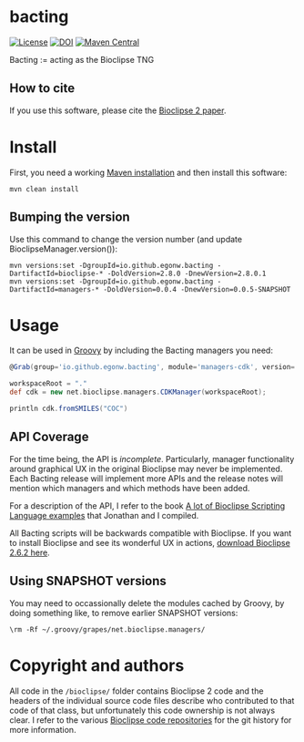 # bacting

[![License](https://img.shields.io/badge/License-EPL%201.0-red.svg)](https://opensource.org/licenses/EPL-1.0)
[![DOI](https://zenodo.org/badge/DOI/10.5281/zenodo.3334372.svg)](https://doi.org/10.5281/zenodo.3334372)
[![Maven Central](https://img.shields.io/maven-central/v/io.github.egonw.bacting/bacting.svg?label=Maven%20Central)](https://search.maven.org/search?q=g:%22io.github.egonw.bacting%22%20AND%20a:%22bacting%22)

Bacting := acting as the Bioclipse TNG

## How to cite

If you use this software, please cite the [Bioclipse 2 paper](https://bmcbioinformatics.biomedcentral.com/articles/10.1186/1471-2105-10-397).

# Install

First, you need a working [Maven installation](https://www.google.nl/search?q=install+maven) and then install this software:

```shell
mvn clean install
```

## Bumping the version

Use this command to change the version number (and update BioclipseManager.version()):

```shell
mvn versions:set -DgroupId=io.github.egonw.bacting -DartifactId=bioclipse-* -DoldVersion=2.8.0 -DnewVersion=2.8.0.1
mvn versions:set -DgroupId=io.github.egonw.bacting -DartifactId=managers-* -DoldVersion=0.0.4 -DnewVersion=0.0.5-SNAPSHOT
```

# Usage

It can be used in [Groovy](https://en.wikipedia.org/wiki/Apache_Groovy) by including the
Bacting managers you need:

```groovy
@Grab(group='io.github.egonw.bacting', module='managers-cdk', version='0.0.5')

workspaceRoot = "."
def cdk = new net.bioclipse.managers.CDKManager(workspaceRoot);

println cdk.fromSMILES("COC")
```

## API Coverage

For the time being, the API is *incomplete*. Particularly, manager functionality around graphical UX
in the original Bioclipse may never be implemented. Each Bacting release will implement more APIs and
the release notes will mention which managers and which methods have been added.

For a description of the API, I refer to the book
[A lot of Bioclipse Scripting Language examples](https://bioclipse.github.io/bioclipse.scripting/) that
Jonathan and I compiled.

All Bacting scripts will be backwards compatible with Bioclipse. If you want to install Bioclipse
and see its wonderful UX in actions, [download Bioclipse 2.6.2 here](https://sourceforge.net/projects/bioclipse/files/bioclipse2/bioclipse2.6.2/).

## Using SNAPSHOT versions

You may need to occassionally delete the
modules cached by Groovy, by doing something like, to remove earlier SNAPSHOT versions:

```shell
\rm -Rf ~/.groovy/grapes/net.bioclipse.managers/
```

# Copyright and authors

All code in the `/bioclipse/` folder contains Bioclipse 2 code and the headers of the individual
source code files describe who contributed to that code of that class, but unfortunately this code
ownership is not always clear. I refer to the various [Bioclipse code repositories](https://github.com/bioclipse)
for the git history for more information.
